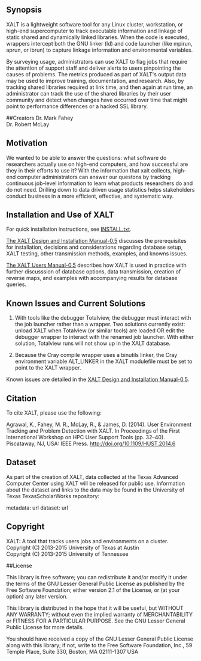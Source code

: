 ## Synopsis

XALT is a lightweight software tool for any Linux cluster,
workstation, or high-end supercomputer to track executable information
and linkage of static shared and dynamically linked libraries. When
the code is executed, wrappers intercept both the GNU linker (ld) and
code launcher (like mpirun, aprun, or ibrun) to capture linkage
information and environmental variables.
<!---
XALT compares the runtime
environment at execution and compile time environment from linkage
information. 
-->

By surveying usage, administrators can use XALT to flag jobs that
require the attention of support staff and deliver alerts to users
pinpointing the causes of problems.  The metrics produced as part of
XALT's output data may be used to improve training, documentation, and
research. Also, by tracking shared libraries required at link time,
and then again at run time, an administrator can track the use of the
shared libraries by their user community and detect when changes have
occurred over time that might point to performance differences or a
hacked SSL library. 

##Creators
Dr. Mark Fahey  
Dr. Robert McLay

## Motivation

We wanted to be able to answer the questions: what software do
researchers actually use on high-end computers, and how successful are
they in their efforts to use it?  With the information that xalt
collects, high-end computer administrators can answer our questons by
tracking continuous job-level information to learn what products
researchers do and do not need.  Drilling down to data driven usage
statistics helps stakeholders conduct business in a more efficient,
effective, and systematic way. 

## Installation and Use of XALT

For quick installation instructions, see [INSTALL.txt](INSTALL.txt).

[The XALT Design and Installation
Manual-0.5](XALTDesignandInstallationManual-0.5.pdf) discusses the
prerequisites for installation, decisions and considerations regarding
database setup, XALT testing, other transmission methods, examples,
and knowns issues. 

[The XALT Users Manual-0.5](XALTUsersManual-0.5.pdf) describes how
XALT is used in practice with further discusssion of database options,
data transmission, creation of reverse maps, and examples with
accompanying results for database queries. 


## Known Issues and Current Solutions

1. With tools like the debugger Totalview, the debugger must interact
with the job launcher rather than a wrapper.  Two solutions currently
exist: unload XALT when Totalview (or similar tools) are loaded OR
edit the debugger wrapper to interact with the renamed job
launcher. With either solution, Totalview runs will not show up in the
XALT database. 

2. Because the Cray compile wrapper uses a binutils linker, the Cray
environment variable ALT_LINKER in the XALT modulefile must be set to
point to the XALT wrapper. 

Known issues are detailed in the [XALT Design and Installation
Manual-0.5](XALTDesignandInstallationManual-0.5.pdf). 


## Citation

To cite XALT, please use the following:

Agrawal, K., Fahey, M. R., McLay, R., & James, D. (2014). User Environment Tracking and Problem Detection with XALT. In Proceedings of the First International Workshop on HPC User Support Tools (pp. 32–40). Piscataway, NJ, USA: IEEE Press. http://doi.org/10.1109/HUST.2014.6

## Dataset

As part of the creation of XALT, data collected at the Texas Advanced
Computer Center using XALT will be released for public use.
Information about the dataset and links to the data may be found in
the University of Texas TexasScholarWorks repository: 

metadata: url
dataset: url

## Copyright

XALT: A tool that tracks users jobs and environments on a cluster.  
Copyright (C) 2013-2015 University of Texas at Austin  
Copyright (C) 2013-2015 University of Tennessee

##License

This library is free software; you can redistribute it and/or modify
it under the terms of the GNU Lesser General Public License as
published by the Free Software Foundation; either version 2.1 of
the License, or (at your option) any later version.

This library is distributed in the hope that it will be useful,
but WITHOUT ANY WARRANTY; without even the implied warranty of
MERCHANTABILITY or FITNESS FOR A PARTICULAR PURPOSE. See the GNU
Lesser  General Public License for more details.

You should have received a copy of the GNU Lesser General Public
License along with this library; if not, write to the Free
Software Foundation, Inc., 59 Temple Place, Suite 330,
Boston, MA 02111-1307 USA
